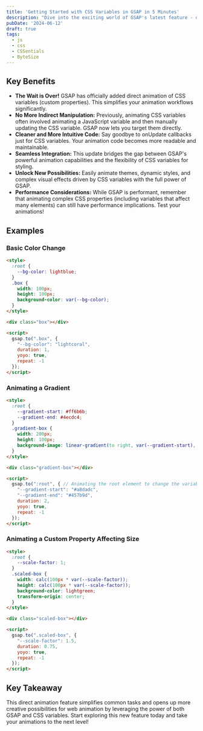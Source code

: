 ```yaml
---
title: 'Getting Started with CSS Variables in GSAP in 5 Minutes'
description: "Dive into the exciting world of GSAP's latest feature - direct CSS variable animation! No more workarounds, just pure animation magic."
pubDate: '2024-06-12'
draft: true
tags:
  - js
  - css
  - CSSentials
  - ByteSize
---
```


## Key Benefits

- **The Wait is Over!** GSAP has officially added direct animation of CSS variables (custom properties). This simplifies your animation workflows significantly.
- **No More Indirect Manipulation:** Previously, animating CSS variables often involved animating a JavaScript variable and then manually updating the CSS variable. GSAP now lets you target them directly.
- **Cleaner and More Intuitive Code:** Say goodbye to onUpdate callbacks just for CSS variables. Your animation code becomes more readable and maintainable.
- **Seamless Integration:** This update bridges the gap between GSAP's powerful animation capabilities and the flexibility of CSS variables for styling.
- **Unlock New Possibilities:** Easily animate themes, dynamic styles, and complex visual effects driven by CSS variables with the full power of GSAP.
- **Performance Considerations:** While GSAP is performant, remember that animating complex CSS properties (including variables that affect many elements) can still have performance implications. Test your animations!

## Examples

### Basic Color Change

```html
<style>
  :root {
    --bg-color: lightblue;
  }
  .box {
    width: 100px;
    height: 100px;
    background-color: var(--bg-color);
  }
</style>

<div class="box"></div>

<script>
  gsap.to(".box", {
    "--bg-color": "lightcoral",
    duration: 1,
    yoyo: true,
    repeat: -1
  });
</script>
```

### Animating a Gradient

```html
<style>
  :root {
    --gradient-start: #ff6b6b;
    --gradient-end: #4ecdc4;
  }
  .gradient-box {
    width: 200px;
    height: 100px;
    background-image: linear-gradient(to right, var(--gradient-start), var(--gradient-end));
  }
</style>

<div class="gradient-box"></div>

<script>
  gsap.to(":root", { // Animating the root element to change the variables
    "--gradient-start": "#a8dadc",
    "--gradient-end": "#457b9d",
    duration: 2,
    yoyo: true,
    repeat: -1
  });
</script>
```

### Animating a Custom Property Affecting Size

```html
<style>
  :root {
    --scale-factor: 1;
  }
  .scaled-box {
    width: calc(100px * var(--scale-factor));
    height: calc(100px * var(--scale-factor));
    background-color: lightgreen;
    transform-origin: center;
  }
</style>

<div class="scaled-box"></div>

<script>
  gsap.to(".scaled-box", {
    "--scale-factor": 1.5,
    duration: 0.75,
    yoyo: true,
    repeat: -1
  });
</script>
```

## Key Takeaway

This direct animation feature simplifies common tasks and opens up more creative possibilities for web animation by leveraging the power of both GSAP and CSS variables. Start exploring this new feature today and take your animations to the next level!
